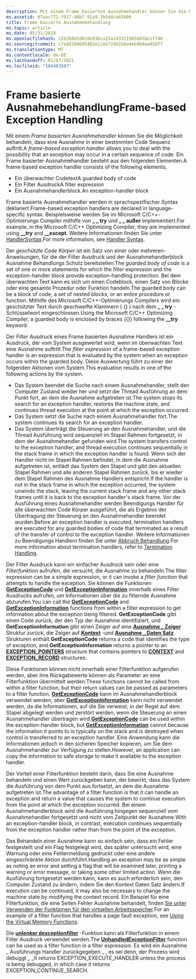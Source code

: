 ```yaml
---
description: Mit einem Frame basierten Ausnahmehandler können Sie die Möglichkeit behandeln, dass eine Ausnahme in einer bestimmten Code Sequenz auftritt. Ein Frame basierter Ausnahmehandler besteht aus den folgenden Elementen.
ms.assetid: 07aac772-f917-48b7-91a9-3b5d4cb43600
title: Frame basierte Ausnahmebehandlung
ms.topic: article
ms.date: 05/31/2018
ms.openlocfilehash: 12b268b5d02de83bca22a1d3311905b05be1f748
ms.sourcegitcommit: c7add10d695482e1ceb72d62b8a4ebd84ea050f7
ms.translationtype: MT
ms.contentlocale: de-DE
ms.lasthandoff: 01/07/2021
ms.locfileid: "104483507"
---
```

# <a name="frame-based-exception-handling"></a><span data-ttu-id="819cd-104">Frame basierte Ausnahmebehandlung</span><span class="sxs-lookup"><span data-stu-id="819cd-104">Frame-based Exception Handling</span></span>

<span data-ttu-id="819cd-105">Mit einem *Frame basierten Ausnahmehandler* können Sie die Möglichkeit behandeln, dass eine Ausnahme in einer bestimmten Code Sequenz auftritt.</span><span class="sxs-lookup"><span data-stu-id="819cd-105">A *frame-based exception handler* allows you to deal with the possibility that an exception may occur in a certain sequence of code.</span></span> <span data-ttu-id="819cd-106">Ein Frame basierter Ausnahmehandler besteht aus den folgenden Elementen.</span><span class="sxs-lookup"><span data-stu-id="819cd-106">A frame-based exception handler consists of the following elements.</span></span>

-   <span data-ttu-id="819cd-107">Ein überwachter Codetext</span><span class="sxs-lookup"><span data-stu-id="819cd-107">A guarded body of code</span></span>
-   <span data-ttu-id="819cd-108">Ein Filter Ausdruck</span><span class="sxs-lookup"><span data-stu-id="819cd-108">A filter expression</span></span>
-   <span data-ttu-id="819cd-109">Ein Ausnahmehandlerblock.</span><span class="sxs-lookup"><span data-stu-id="819cd-109">An exception-handler block</span></span>

<span data-ttu-id="819cd-110">Frame basierte Ausnahmehandler werden in sprachspezifischer Syntax deklariert.</span><span class="sxs-lookup"><span data-stu-id="819cd-110">Frame-based exception handlers are declared in language-specific syntax.</span></span> <span data-ttu-id="819cd-111">Beispielsweise werden Sie im Microsoft C/C++-Optimierungs Compiler mithilfe von **\_ \_ try** und **\_ \_ außer** implementiert.</span><span class="sxs-lookup"><span data-stu-id="819cd-111">For example, in the Microsoft C/C++ Optimizing Compiler, they are implemented using **\_\_try** and **\_\_except**.</span></span> <span data-ttu-id="819cd-112">Weitere Informationen finden Sie unter [HandlerSyntax](handler-syntax.md).</span><span class="sxs-lookup"><span data-stu-id="819cd-112">For more information, see [Handler Syntax](handler-syntax.md).</span></span>

<span data-ttu-id="819cd-113">Der *geschützte Code Körper* ist ein Satz von einer oder mehreren-Anweisungen, für die der Filter Ausdruck und der Ausnahmehandlerblock Ausnahme Behandlungs Schutz bereitstellen.</span><span class="sxs-lookup"><span data-stu-id="819cd-113">The *guarded body of code* is a set of one or more statements for which the filter expression and the exception-handler block provide exception-handling protection.</span></span> <span data-ttu-id="819cd-114">Bei dem überwachten Text kann es sich um einen Codeblock, einen Satz von Blöcke oder eine gesamte Prozedur oder Funktion handeln.</span><span class="sxs-lookup"><span data-stu-id="819cd-114">The guarded body can be a block of code, a set of nested blocks, or an entire procedure or function.</span></span> <span data-ttu-id="819cd-115">Mithilfe des Microsoft C/C++-Optimierungs Compilers wird ein geschützter Text durch geschweifte Klammern ( {} ) nach dem **\_ \_ try** -Schlüsselwort eingeschlossen.</span><span class="sxs-lookup"><span data-stu-id="819cd-115">Using the Microsoft C/C++ Optimizing Compiler, a guarded body is enclosed by braces ({}) following the **\_\_try** keyword.</span></span>

<span data-ttu-id="819cd-116">Der *Filter Ausdruck* eines Frame basierten Ausnahme Handlers ist ein Ausdruck, der vom System ausgewertet wird, wenn im überwachten Text eine Ausnahme auftritt.</span><span class="sxs-lookup"><span data-stu-id="819cd-116">The *filter expression* of a frame-based exception handler is an expression that is evaluated by the system when an exception occurs within the guarded body.</span></span> <span data-ttu-id="819cd-117">Diese Auswertung führt zu einer der folgenden Aktionen vom System.</span><span class="sxs-lookup"><span data-stu-id="819cd-117">This evaluation results in one of the following actions by the system.</span></span>

-   <span data-ttu-id="819cd-118">Das System beendet die Suche nach einem Ausnahmehandler, stellt den Computer Zustand wieder her und setzt die Thread Ausführung an dem Punkt fort, an dem die Ausnahme aufgetreten ist.</span><span class="sxs-lookup"><span data-stu-id="819cd-118">The system stops its search for an exception handler, restores the machine state, and continues thread execution at the point at which the exception occurred.</span></span>
-   <span data-ttu-id="819cd-119">Das System setzt die Suche nach einem Ausnahmehandler fort.</span><span class="sxs-lookup"><span data-stu-id="819cd-119">The system continues its search for an exception handler.</span></span>
-   <span data-ttu-id="819cd-120">Das System überträgt die Steuerung an den Ausnahmehandler, und die Thread Ausführung wird sequenziell im Stapel Rahmen fortgesetzt, in dem der Ausnahmehandler gefunden wird.</span><span class="sxs-lookup"><span data-stu-id="819cd-120">The system transfers control to the exception handler, and thread execution continues sequentially in the stack frame in which the exception handler is found.</span></span> <span data-ttu-id="819cd-121">Wenn sich der Handler nicht im Stapel Rahmen befindet, in dem die Ausnahme aufgetreten ist, entlädt das System den Stapel und gibt den aktuellen Stapel Rahmen und alle anderen Stapel Rahmen zurück, bis er wieder dem Stapel Rahmen des Ausnahme Handlers entspricht.</span><span class="sxs-lookup"><span data-stu-id="819cd-121">If the handler is not in the stack frame in which the exception occurred, the system unwinds the stack, leaving the current stack frame and any other stack frames until it is back to the exception handler's stack frame.</span></span> <span data-ttu-id="819cd-122">Vor der Ausführung eines Ausnahmehandler werden Beendigungs Handler für alle überwachten Code Körper ausgeführt, die als Ergebnis der Übertragung der Steuerung an den Ausnahmehandler beendet wurden.</span><span class="sxs-lookup"><span data-stu-id="819cd-122">Before an exception handler is executed, termination handlers are executed for any guarded bodies of code that terminated as a result of the transfer of control to the exception handler.</span></span> <span data-ttu-id="819cd-123">Weitere Informationen zu Beendigungs Handlern finden Sie unter [Abbruch Behandlung](termination-handling.md).</span><span class="sxs-lookup"><span data-stu-id="819cd-123">For more information about termination handlers, refer to [Termination Handling](termination-handling.md).</span></span>

<span data-ttu-id="819cd-124">Der Filter Ausdruck kann ein einfacher Ausdruck sein oder eine *Filterfunktion* aufrufen, die versucht, die Ausnahme zu behandeln.</span><span class="sxs-lookup"><span data-stu-id="819cd-124">The filter expression can be a simple expression, or it can invoke a *filter function* that attempts to handle the exception.</span></span> <span data-ttu-id="819cd-125">Sie können die Funktionen [**GetExceptionCode**](getexceptioncode.md) und [**GetExceptionInformation**](getexceptioninformation.md) innerhalb eines Filter Ausdrucks aufrufen, um Informationen über die zu filternde Ausnahme abzurufen.</span><span class="sxs-lookup"><span data-stu-id="819cd-125">You can call the [**GetExceptionCode**](getexceptioncode.md) and [**GetExceptionInformation**](getexceptioninformation.md) functions from within a filter expression to get information about the exception being filtered.</span></span> <span data-ttu-id="819cd-126">**GetExceptionCode** gibt einen Code zurück, der den Typ der Ausnahme identifiziert, und **GetExceptionInformation** gibt einen Zeiger auf eine [**Ausnahme \_ Zeiger**](/windows/desktop/api/WinNT/ns-winnt-exception_pointers) Struktur zurück, die Zeiger auf [**Kontext**](/windows/desktop/api/WinNT/ns-winnt-arm64_nt_context) -und [**Ausnahme \_ Daten Satz**](/windows/desktop/api/WinNT/ns-winnt-exception_record) Strukturen enthält.</span><span class="sxs-lookup"><span data-stu-id="819cd-126">**GetExceptionCode** returns a code that identifies the type of exception, and **GetExceptionInformation** returns a pointer to an [**EXCEPTION\_POINTERS**](/windows/desktop/api/WinNT/ns-winnt-exception_pointers) structure that contains pointers to [**CONTEXT**](/windows/desktop/api/WinNT/ns-winnt-arm64_nt_context) and [**EXCEPTION\_RECORD**](/windows/desktop/api/WinNT/ns-winnt-exception_record) structures.</span></span>

<span data-ttu-id="819cd-127">Diese Funktionen können nicht innerhalb einer Filterfunktion aufgerufen werden, aber ihre Rückgabewerte können als Parameter an eine Filterfunktion übermittelt werden.</span><span class="sxs-lookup"><span data-stu-id="819cd-127">These functions cannot be called from within a filter function, but their return values can be passed as parameters to a filter function.</span></span> <span data-ttu-id="819cd-128">[**GetExceptionCode**](getexceptioncode.md) kann im Ausnahmehandlerblock verwendet werden, aber [**GetExceptionInformation**](getexceptioninformation.md) kann nicht verwendet werden, da die Informationen, auf die Sie verweist, in der Regel auf dem Stapel abgelegt werden und zerstört werden, wenn die Steuerung an einen Ausnahmehandler übertragen wird.</span><span class="sxs-lookup"><span data-stu-id="819cd-128">[**GetExceptionCode**](getexceptioncode.md) can be used within the exception-handler block, but [**GetExceptionInformation**](getexceptioninformation.md) cannot because the information it points to is typically on the stack and is destroyed when control is transferred to an exception handler.</span></span> <span data-ttu-id="819cd-129">Eine Anwendung kann die Informationen jedoch in den sicheren Speicher kopieren, um Sie dem Ausnahmehandler zur Verfügung zu stellen.</span><span class="sxs-lookup"><span data-stu-id="819cd-129">However, an application can copy the information to safe storage to make it available to the exception handler.</span></span>

<span data-ttu-id="819cd-130">Der Vorteil einer Filterfunktion besteht darin, dass Sie eine Ausnahme behandeln und einen Wert zurückgeben kann, der bewirkt, dass das System die Ausführung von dem Punkt aus fortsetzt, an dem die Ausnahme aufgetreten ist.</span><span class="sxs-lookup"><span data-stu-id="819cd-130">The advantage of a filter function is that it can handle an exception and return a value that causes the system to continue execution from the point at which the exception occurred.</span></span> <span data-ttu-id="819cd-131">Bei einem Ausnahmehandlerblock wird die Ausführung hingegen sequenziell vom Ausnahmehandler fortgesetzt und nicht vom Zeitpunkt der Ausnahme.</span><span class="sxs-lookup"><span data-stu-id="819cd-131">With an exception-handler block, in contrast, execution continues sequentially from the exception handler rather than from the point of the exception.</span></span>

<span data-ttu-id="819cd-132">Das Behandeln einer Ausnahme kann so einfach sein, dass ein Fehler festgestellt und ein Flag festgelegt wird, das später untersucht wird, eine Warnung oder eine Fehlermeldung gedruckt oder eine andere eingeschränkte Aktion durchführt.</span><span class="sxs-lookup"><span data-stu-id="819cd-132">Handling an exception may be as simple as noting an error and setting a flag that will be examined later, printing a warning or error message, or taking some other limited action.</span></span> <span data-ttu-id="819cd-133">Wenn die Ausführung fortgesetzt werden kann, kann es auch erforderlich sein, den Computer Zustand zu ändern, indem Sie den Kontext Daten Satz ändern.</span><span class="sxs-lookup"><span data-stu-id="819cd-133">If execution can be continued, it may also be necessary to change the machine state by modifying the context record.</span></span> <span data-ttu-id="819cd-134">Ein Beispiel für eine Filterfunktion, die eine Seiten Fehler Ausnahme behandelt, finden [Sie unter Verwenden der Funktionen für den virtuellen Arbeitsspeicher](../memory/using-the-memory-management-functions.md).</span><span class="sxs-lookup"><span data-stu-id="819cd-134">For an example of a filter function that handles a page fault exception, see [Using the Virtual Memory Functions](../memory/using-the-memory-management-functions.md).</span></span>

<span data-ttu-id="819cd-135">Die [**unlenker dexceptionfilter**](/windows/win32/api/errhandlingapi/nf-errhandlingapi-unhandledexceptionfilter) -Funktion kann als Filterfunktion in einem Filter Ausdruck verwendet werden.</span><span class="sxs-lookup"><span data-stu-id="819cd-135">The [**UnhandledExceptionFilter**](/windows/win32/api/errhandlingapi/nf-errhandlingapi-unhandledexceptionfilter) function can be used as a filter function in a filter expression.</span></span> <span data-ttu-id="819cd-136">Es wird ein Ausnahme \_ Ausführungs Handler zurückgegeben \_ , es sei denn, der Prozess wird debuggt \_ \_</span><span class="sxs-lookup"><span data-stu-id="819cd-136">It returns EXCEPTION\_EXECUTE\_HANDLER unless the process is being debugged, in which case it returns EXCEPTION\_CONTINUE\_SEARCH.</span></span>

 

 
